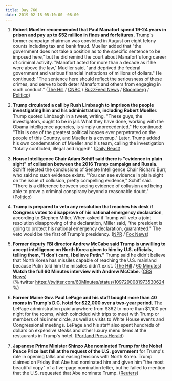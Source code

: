 ```yaml
---
title: Day 760
date: 2019-02-18 05:10:00 -08:00
---
```


1. **Robert Mueller recommended that Paul Manafort spend 19-24 years in prison and pay up to $52 million in fines and forfeitures.** Trump's former campaign chairman was convicted in August on eight felony counts including tax and bank fraud. Mueller added that "the government does not take a position as to the specific sentence to be imposed here," but he did remind the court about Manafort's long career of criminal activity. "Manafort acted for more than a decade as if he were above the law," Mueller said, "and deprived the federal government and various financial institutions of millions of dollars." He continued: "The sentence here should reflect the seriousness of these crimes, and serve to both deter Manafort and others from engaging in such conduct." ([The Hill](https://thehill.com/policy/national-security/430302-mueller-recommends-prison-time-for-manafort) / [CNBC](https://www.cnbc.com/2019/02/15/special-counsel-robert-mueller-wants-ex-trump-campaign-boss-paul-manafort-imprisoned-for-up-to-24-years.html) / [BuzzFeed News](https://www.buzzfeednews.com/article/zoetillman/paul-manafort-mueller-prison-memo-virginia) / [Bloomberg](https://www.bloomberg.com/news/articles/2019-02-16/mueller-recommends-19-24-years-in-prison-for-paul-manafort) / [Politico](https://www.politico.com/story/2019/02/15/mueller-manafort-sentencing-1173314))

2. **Trump circulated a call by Rush Limbaugh to imprison the people investigating him and his administration, including Robert Mueller.** Trump quoted Limbaugh in a tweet, writing, "These guys, the investigators, ought to be in jail. What they have done, working with the Obama intelligence agencies, is simply unprecedented." He continued: "This is one of the greatest political hoaxes ever perpetrated on the people of this Country, and Mueller is a coverup." Later, Trump added his own condemnation of Mueller and his team, calling the investigation "totally conflicted, illegal and rigged!" ([Daily Beast](https://www.thedailybeast.com/trump-circulates-limbaugh-quote-calling-for-mueller-investigators-to-be-in-jail))

3. **House Intelligence Chair Adam Schiff said there is "evidence in plain sight" of collusion between the 2016 Trump campaign and Russia.** Schiff rejected the conclusions of Senate Intelligence Chair Richard Burr, who said no such evidence exists. "You can see evidence in plain sight on the issue of collusion, pretty compelling evidence," Schiff said. "There is a difference between seeing evidence of collusion and being able to prove a criminal conspiracy beyond a reasonable doubt." ([Politico](https://www.politico.com/story/2019/02/17/trump-russia-collusion-adam-schiff-1173434))

4. **Trump is prepared to veto any resolution that reaches his desk if Congress votes to disapprove of his national emergency declaration**, according to Stephen Miller. When asked if Trump will veto a joint resolution disapproving of the declaration, Miller said, "the president is going to protect his national emergency declaration, guaranteed." The veto would be the first of Trump's presidency. ([NPR](https://www.npr.org/2019/02/18/695620579/trump-will-protect-emergency-declaration-if-congress-disapproves-miller-says) / [Fox News](https://video.foxnews.com/v/6003160755001/#sp=show-clips))

5. **Former deputy FBI director Andrew McCabe said Trump is unwilling to accept intelligence on North Korea given to him by U.S. officials, telling them, "I don't care, I believe Putin."** Trump said he didn't believe that North Korea has missiles capable of reaching the U.S. mainland because Putin told him the missiles didn't exist. ([The Hill](https://thehill.com/homenews/administration/430437-mccabe-trump-said-i-dont-care-i-believe-putin-when-confronted-with-us) / [60 Minutes](https://twitter.com/60Minutes/status/1097290081973530624))
   **Watch the full 60 Minutes interview with Andrew McCabe.** ([CBS News](https://www.cbsnews.com/news/andrew-mccabe-60-minutes-interview-full-transcript-watch-acting-fbi-director-trump-investigation-james-comey-russia-investigation-2019-02-17/))\
   {% twitter https://twitter.com/60Minutes/status/1097290081973530624 %}

6. **Former Maine Gov. Paul LePage and his staff bought more than 40 rooms in Trump's D.C. hotel for $22,000 over a two-year period.** The LePage administration paid anywhere from $362 to more than $1,100 per night for the rooms, which coincided with trips to meet with Trump or members of his inner circle, as well as visits to White House events and Congressional meetings. LePage and his staff also spent hundreds of dollars on expensive steaks and other luxury menu items at the restaurants in Trump's hotel. ([Portland Press Herald](https://www.pressherald.com/2019/02/17/maine-paid-for-40-rooms-at-trump-hotel-for-lepage-staff/))

7. **Japanese Prime Minister Shinzo Abe nominated Trump for the Nobel Peace Prize last fall at the request of the U.S. government** for Trump's role in opening talks and easing tensions with North Korea. Trump claimed on Friday that Abe had nominated him and given him "the most beautiful copy" of a five-page nomination letter, but he failed to mention that the U.S. requested that Abe nominate Trump. ([Reuters](https://www.reuters.com/article/us-northkorea-usa-trump-japan-idUSKCN1Q6041)) 